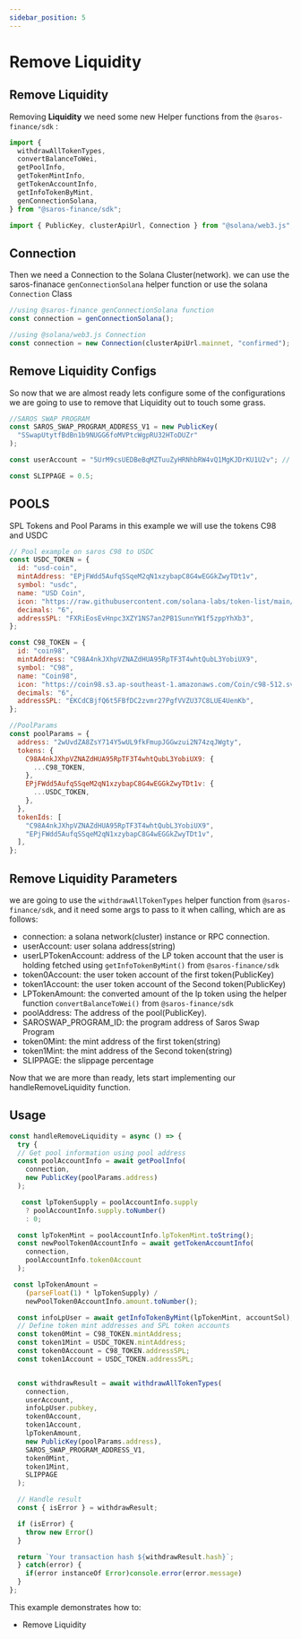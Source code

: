 ```yaml
---
sidebar_position: 5
---
```


# Remove Liquidity

## Remove Liquidity

Removing **Liquidity** we need some new Helper functions from the `@saros-finance/sdk` :

```js
import {
  withdrawAllTokenTypes,
  convertBalanceToWei,
  getPoolInfo,
  getTokenMintInfo,
  getTokenAccountInfo,
  getInfoTokenByMint,
  genConnectionSolana,
} from "@saros-finance/sdk";

import { PublicKey, clusterApiUrl, Connection } from "@solana/web3.js";
```

## Connection

Then we need a Connection to the Solana Cluster(network). we can use the saros-finanace `genConnectionSolana` helper function or use the solana `Connection` Class

```js
//using @saros-finance genConnectionSolana function
const connection = genConnectionSolana();

//using @solana/web3.js Connection
const connection = new Connection(clusterApiUrl.mainnet, "confirmed");
```

## Remove Liquidity Configs

So now that we are almost ready lets configure some of the configurations we are going to use to remove that Liquidity out to touch some grass.

```js
//SAROS SWAP PROGRAM
const SAROS_SWAP_PROGRAM_ADDRESS_V1 = new PublicKey(
  "SSwapUtytfBdBn1b9NUGG6foMVPtcWgpRU32HToDUZr"
);

const userAccount = "5UrM9csUEDBeBqMZTuuZyHRNhbRW4vQ1MgKJDrKU1U2v"; // owner address

const SLIPPAGE = 0.5;
```

## POOLS

SPL Tokens and Pool Params in this example we will use the tokens C98 and USDC

```js
// Pool example on saros C98 to USDC
const USDC_TOKEN = {
  id: "usd-coin",
  mintAddress: "EPjFWdd5AufqSSqeM2qN1xzybapC8G4wEGGkZwyTDt1v",
  symbol: "usdc",
  name: "USD Coin",
  icon: "https://raw.githubusercontent.com/solana-labs/token-list/main/assets/mainnet/EPjFWdd5AufqSSqeM2qN1xzybapC8G4wEGGkZwyTDt1v/logo.png",
  decimals: "6",
  addressSPL: "FXRiEosEvHnpc3XZY1NS7an2PB1SunnYW1f5zppYhXb3",
};

const C98_TOKEN = {
  id: "coin98",
  mintAddress: "C98A4nkJXhpVZNAZdHUA95RpTF3T4whtQubL3YobiUX9",
  symbol: "C98",
  name: "Coin98",
  icon: "https://coin98.s3.ap-southeast-1.amazonaws.com/Coin/c98-512.svg",
  decimals: "6",
  addressSPL: "EKCdCBjfQ6t5FBfDC2zvmr27PgfVVZU37C8LUE4UenKb",
};

//PoolParams
const poolParams = {
  address: "2wUvdZA8ZsY714Y5wUL9fkFmupJGGwzui2N74zqJWgty",
  tokens: {
    C98A4nkJXhpVZNAZdHUA95RpTF3T4whtQubL3YobiUX9: {
      ...C98_TOKEN,
    },
    EPjFWdd5AufqSSqeM2qN1xzybapC8G4wEGGkZwyTDt1v: {
      ...USDC_TOKEN,
    },
  },
  tokenIds: [
    "C98A4nkJXhpVZNAZdHUA95RpTF3T4whtQubL3YobiUX9",
    "EPjFWdd5AufqSSqeM2qN1xzybapC8G4wEGGkZwyTDt1v",
  ],
};
```

## Remove Liquidity Parameters

we are going to use the `withdrawAllTokenTypes` helper function from `@saros-finance/sdk`, and it need some args to pass to it when calling, which are as follows:

- connection: a solana network(cluster) instance or RPC connection.
- userAccount: user solana address(string)
- userLPTokenAccount: address of the LP token account that the user is holding fetched using `getInfoTokenByMint()` from `@saros-finance/sdk`
- token0Account: the user token account of the first token(PublicKey)
- token1Account: the user token account of the Second token(PublicKey)
- LPTokenAmount: the converted amount of the lp token using the helper function `convertBalanceToWei()` from `@saros-finance/sdk`
- poolAddress: The address of the pool(PublicKey).
- SAROSWAP_PROGRAM_ID: the program address of Saros Swap Program
- token0Mint: the mint address of the first token(string)
- token1Mint: the mint address of the Second token(string)
- SLIPPAGE: the slippage percentage

Now that we are more than ready, lets start implementing our handleRemoveLiquidity function.

## Usage

```js
const handleRemoveLiquidity = async () => {
  try {
  // Get pool information using pool address
  const poolAccountInfo = await getPoolInfo(
    connection,
    new PublicKey(poolParams.address)
  );

   const lpTokenSupply = poolAccountInfo.supply
    ? poolAccountInfo.supply.toNumber()
    : 0;

  const lpTokenMint = poolAccountInfo.lpTokenMint.toString();
  const newPoolToken0AccountInfo = await getTokenAccountInfo(
    connection,
    poolAccountInfo.token0Account
  );

 const lpTokenAmount =
    (parseFloat(1) * lpTokenSupply) /
    newPoolToken0AccountInfo.amount.toNumber();

  const infoLpUser = await getInfoTokenByMint(lpTokenMint, accountSol);
  // Define token mint addresses and SPL token accounts
  const token0Mint = C98_TOKEN.mintAddress;
  const token1Mint = USDC_TOKEN.mintAddress;
  const token0Account = C98_TOKEN.addressSPL;
  const token1Account = USDC_TOKEN.addressSPL;


  const withdrawResult = await withdrawAllTokenTypes(
    connection,
    userAccount,
    infoLpUser.pubkey,
    token0Account,
    token1Account,
    lpTokenAmount,
    new PublicKey(poolParams.address),
    SAROS_SWAP_PROGRAM_ADDRESS_V1,
    token0Mint,
    token1Mint,
    SLIPPAGE
  );

  // Handle result
  const { isError } = withdrawResult;

  if (isError) {
    throw new Error()
  }

  return `Your transaction hash ${withdrawResult.hash}`;
  } catch(error) {
    if(error instanceOf Error)console.error(error.message)
  }
};


```

This example demonstrates how to:

- Remove Liquidity
